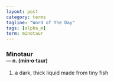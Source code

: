 ```yaml
---
layout: post
category: terms
tagline: "Word of the Day"
tags: [alpha_m]
term: minotaur
---
```


<h3>Minotaur<br/> <small>&mdash; n. (min<span>&middot;</span>o<span>&middot;</span>taur)</small></h3>
<p><ol>
<li>a dark, thick liquid made from tiny fish</li>
</ol></p>
